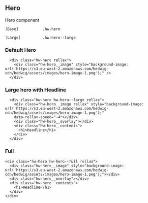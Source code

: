 ## Hero

Hero component

```code
[Base]           .hw-hero

[Large]          .hw-hero--large
```

### Default Hero

```html|span-6,plain,light
  <div class="hw-hero rellax">
    <div class="hw-hero__image" style="background-image: url('https://s3.eu-west-2.amazonaws.com/hedwig-cdn/hedwig/assets/images/hero-image-1.png');" />
  </div>
```

### Large hero with Headline

```html|span-6,plain,light
  <div class="hw-hero hw-hero--large rellax">
    <div class="hw-hero__image rellax" style="background-image: url('https://s3.eu-west-2.amazonaws.com/hedwig-cdn/hedwig/assets/images/hero-image-1.png');"
    data-rellax-speed="-4"></div>
    <div class="hw-hero__overlay"></div>
    <div class="hw-hero__contents">
      <h1>Headline</h1>
    </div>
  </div>
```

### Full

```html|span-6,plain,light
<div class="hw-hero hw-hero--full rellax">
  <div class="hw-hero__image" style="background-image: url('https://s3.eu-west-2.amazonaws.com/hedwig-cdn/hedwig/assets/images/hero-image-1.png');"></div>
  <div class="hw-hero__overlay"></div>
  <div class="hw-hero__contents">
    <h1>Headline</h1>
  </div>
</div>
```
